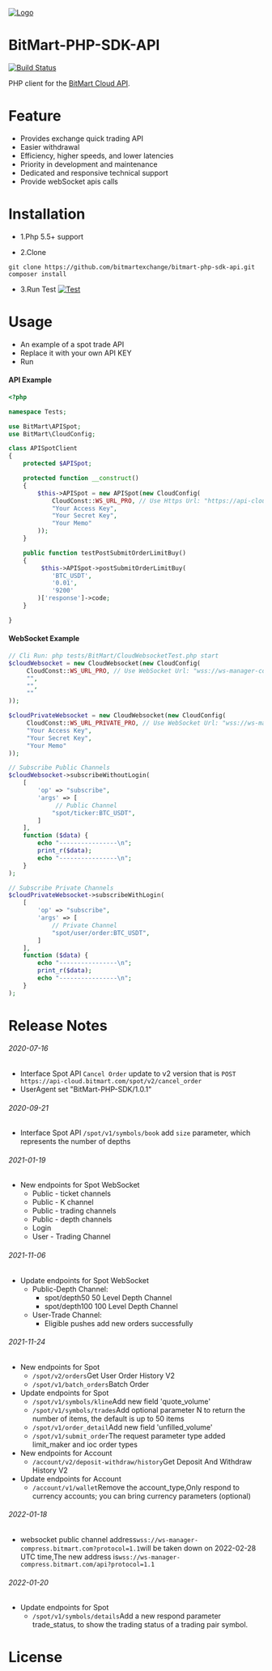 [![Logo](logo.png)](https://bitmart.com)

BitMart-PHP-SDK-API
=========================
<p align="left">
    <a href='#'><img src='https://travis-ci.org/meolu/walle-web.svg?branch=master' alt="Build Status"></a>  
</p>

PHP client for the [BitMart Cloud API](http://developer-pro.bitmart.com).



Feature
=========================
- Provides exchange quick trading API
- Easier withdrawal
- Efficiency, higher speeds, and lower latencies
- Priority in development and maintenance
- Dedicated and responsive technical support
- Provide webSocket apis calls

Installation
=========================

* 1.Php 5.5+ support

* 2.Clone
```git
git clone https://github.com/bitmartexchange/bitmart-php-sdk-api.git
composer install
```

* 3.Run Test
[![Test](test.png)](#)

Usage
=========================
* An example of a spot trade API
* Replace it with your own API KEY
* Run


#### API Example
```php
<?php

namespace Tests;

use BitMart\APISpot;
use BitMart\CloudConfig;

class APISpotClient
{
    protected $APISpot;

    protected function __construct()
    {
        $this->APISpot = new APISpot(new CloudConfig(
            CloudConst::WS_URL_PRO, // Use Https Url: "https://api-cloud.bitmart.com"
            "Your Access Key",
            "Your Secret Key",
            "Your Memo"
        ));
    }

    public function testPostSubmitOrderLimitBuy()
    {
         $this->APISpot->postSubmitOrderLimitBuy(
            'BTC_USDT',
            '0.01',
            '9200'
        )['response']->code;
    }

}
```

#### WebSocket Example
```php
// Cli Run: php tests/BitMart/CloudWebsocketTest.php start
$cloudWebsocket = new CloudWebsocket(new CloudConfig(
     CloudConst::WS_URL_PRO, // Use WebSocket Url: "wss://ws-manager-compress.bitmart.com/api?protocol=1.1"
     "",
     "",
     ""
));

$cloudPrivateWebsocket = new CloudWebsocket(new CloudConfig(
     CloudConst::WS_URL_PRIVATE_PRO, // Use WebSocket Url: "wss://ws-manager-compress.bitmart.com/user?protocol=1.1"
     "Your Access Key",
     "Your Secret Key",
     "Your Memo"
));

// Subscribe Public Channels
$cloudWebsocket->subscribeWithoutLogin(
    [
        'op' => "subscribe",
        'args' => [
             // Public Channel
            "spot/ticker:BTC_USDT",
        ]
    ],
    function ($data) {
        echo "----------------\n";
        print_r($data);
        echo "----------------\n";
    }
);

// Subscribe Private Channels
$cloudPrivateWebsocket->subscribeWithLogin(
    [
        'op' => "subscribe",
        'args' => [
            // Private Channel
            "spot/user/order:BTC_USDT",
        ]
    ],
    function ($data) {
        echo "----------------\n";
        print_r($data);
        echo "----------------\n";
    }
);
```

Release Notes
=========================

###### 2020-07-16
- Interface Spot API `Cancel Order` update to v2 version that is `POST https://api-cloud.bitmart.com/spot/v2/cancel_order`
- UserAgent set "BitMart-PHP-SDK/1.0.1"


###### 2020-09-21
- Interface Spot API `/spot/v1/symbols/book` add `size` parameter, which represents the number of depths


###### 2021-01-19
- New endpoints for Spot WebSocket
    - Public - ticket channels
    - Public - K channel
    - Public - trading channels
    - Public - depth channels
    - Login
    - User - Trading Channel


###### 2021-11-06
- Update endpoints for Spot WebSocket
    - Public-Depth Channel:
        - spot/depth50     50 Level Depth Channel
        - spot/depth100    100 Level Depth Channel
    - User-Trade Channel:
        - Eligible pushes add new orders successfully


###### 2021-11-24
- New endpoints for Spot
    - <code>/spot/v2/orders</code>Get User Order History V2
    - <code>/spot/v1/batch_orders</code>Batch Order
- Update endpoints for Spot
    - <code>/spot/v1/symbols/kline</code>Add new field 'quote_volume'
    - <code>/spot/v1/symbols/trades</code>Add optional parameter N to return the number of items, the default is up to 50 items
    - <code>/spot/v1/order_detail</code>Add new field 'unfilled_volume'
    - <code>/spot/v1/submit_order</code>The request parameter type added limit_maker and ioc order types
- New endpoints for Account
    - <code>/account/v2/deposit-withdraw/history</code>Get Deposit And Withdraw  History V2
- Update endpoints for Account
    - <code>/account/v1/wallet</code>Remove the account_type,Only respond to currency accounts; you can bring currency parameters (optional)


###### 2022-01-18
- websocket public channel address<code>wss://ws-manager-compress.bitmart.com?protocol=1.1</code>will be taken down on 2022-02-28 UTC time,The new address is<code>wss://ws-manager-compress.bitmart.com/api?protocol=1.1</code>


###### 2022-01-20
- Update endpoints for Spot
    - <code>/spot/v1/symbols/details</code>Add a new respond parameter trade_status, to show the trading status of a trading pair symbol.
    
License
=========================
